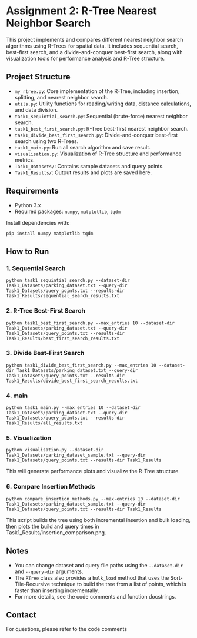 # Assignment 2: R-Tree Nearest Neighbor Search

This project implements and compares different nearest neighbor search algorithms using R-Trees for spatial data. It includes sequential search, best-first search, and a divide-and-conquer best-first search, along with visualization tools for performance analysis and R-Tree structure.

## Project Structure

- `my_rtree.py`: Core implementation of the R-Tree, including insertion, splitting, and nearest neighbor search.
- `utils.py`: Utility functions for reading/writing data, distance calculations, and data division.
- `task1_sequintial_search.py`: Sequential (brute-force) nearest neighbor search.
- `task1_best_first_search.py`: R-Tree best-first nearest neighbor search.
- `task1_divide_best_first_search.py`: Divide-and-conquer best-first search using two R-Trees.
- `task1_main.py`: Run all search algorithm and save result.
- `visualisation.py`: Visualization of R-Tree structure and performance metrics.
- `Task1_Datasets/`: Contains sample datasets and query points.
- `Task1_Results/`: Output results and plots are saved here.

## Requirements

- Python 3.x
- Required packages: `numpy`, `matplotlib`, `tqdm`

Install dependencies with:

```
pip install numpy matplotlib tqdm
```

## How to Run

### 1. Sequential Search

```
python task1_sequintial_search.py --dataset-dir Task1_Datasets/parking_dataset.txt --query-dir Task1_Datasets/query_points.txt --results-dir Task1_Results/sequential_search_results.txt
```

### 2. R-Tree Best-First Search

```
python task1_best_first_search.py --max_entries 10 --dataset-dir Task1_Datasets/parking_dataset.txt --query-dir Task1_Datasets/query_points.txt --results-dir Task1_Results/best_first_search_results.txt
```

### 3. Divide Best-First Search

```
python task1_divide_best_first_search.py --max_entries 10 --dataset-dir Task1_Datasets/parking_dataset.txt --query-dir Task1_Datasets/query_points.txt --results-dir Task1_Results/divide_best_first_search_results.txt
```
### 4. main

```
python task1_main.py --max_entries 10 --dataset-dir Task1_Datasets/parking_dataset.txt --query-dir Task1_Datasets/query_points.txt --results-dir Task1_Results/all_results.txt
```

### 5. Visualization

```
python visualisation.py --dataset-dir Task1_Datasets/parking_dataset_sample.txt --query-dir Task1_Datasets/query_points.txt --results-dir Task1_Results 
```
This will generate performance plots and visualize the R-Tree structure.

### 6. Compare Insertion Methods

```
python compare_insertion_methods.py --max-entries 10 --dataset-dir Task1_Datasets/parking_dataset_sample.txt --query-dir Task1_Datasets/query_points.txt --results-dir Task1_Results
```
This script builds the tree using both incremental insertion and bulk loading, then plots the build and query times in Task1_Results/insertion_comparison.png.


## Notes
- You can change dataset and query file paths using the `--dataset-dir` and `--query-dir` arguments.
- The `RTree` class also provides a `bulk_load` method that uses the
  Sort-Tile-Recursive technique to build the tree from a list of points,
  which is faster than inserting incrementally.
- For more details, see the code comments and function docstrings.

## Contact
For questions, please refer to the code comments
